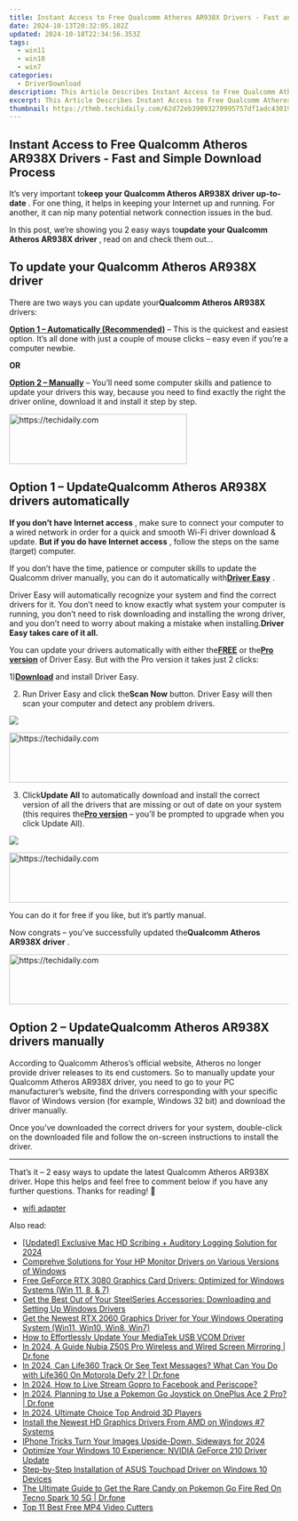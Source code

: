 ```yaml
---
title: Instant Access to Free Qualcomm Atheros AR938X Drivers - Fast and Simple Download Process
date: 2024-10-13T20:32:05.102Z
updated: 2024-10-18T22:34:56.353Z
tags:
  - win11
  - win10
  - win7
categories:
  - DriverDownload
description: This Article Describes Instant Access to Free Qualcomm Atheros AR938X Drivers - Fast and Simple Download Process
excerpt: This Article Describes Instant Access to Free Qualcomm Atheros AR938X Drivers - Fast and Simple Download Process
thumbnail: https://thmb.techidaily.com/62d72eb39093270995757df1adc43019ed0e362b73decee245e264928d768a5a.jpg
---
```


## Instant Access to Free Qualcomm Atheros AR938X Drivers - Fast and Simple Download Process

It’s very important to**keep your Qualcomm Atheros AR938X driver up-to-date** . For one thing, it helps in keeping your Internet up and running. For another, it can nip many potential network connection issues in the bud.

 In this post, we’re showing you 2 easy ways to**update your Qualcomm Atheros AR938X driver** , read on and check them out…

## To update your Qualcomm Atheros AR938X driver

 There are two ways you can update your**Qualcomm Atheros AR938X** drivers:

**[Option 1 – Automatically (Recommended)](https://tools.techidaily.com/drivereasy/download/)** [](https://tools.techidaily.com/drivereasy/download/) – This is the quickest and easiest option. It’s all done with just a couple of mouse clicks – easy even if you’re a computer newbie.

**OR**

**[Option 2 – Manually](https://tools.techidaily.com/drivereasy/download/)** [](https://tools.techidaily.com/drivereasy/download/) – You’ll need some computer skills and patience to update your drivers this way, because you need to find exactly the right the driver online, download it and install it step by step.

<!-- affiliate ads begin -->
<a href="https://25home.pxf.io/c/5597632/2148647/16836" target="_top" id="2148647">
  <img src="//a.impactradius-go.com/display-ad/16836-2148647" border="0" alt="https://techidaily.com" width="320" height="90"/>
</a>
<img height="0" width="0" src="https://25home.pxf.io/i/5597632/2148647/16836" style="position:absolute;visibility:hidden;" border="0" />
<!-- affiliate ads end -->

## Option 1 – Update**Qualcomm Atheros AR938X** drivers automatically

**If you don’t have Internet access** , make sure to connect your computer to a wired network in order for a quick and smooth Wi-Fi driver download & update. **But if you do have Internet access** , follow the steps on the same (target) computer.

 If you don’t have the time, patience or computer skills to update the Qualcomm driver manually, you can do it automatically with[**Driver Easy**](https://tools.techidaily.com/drivereasy/download/) .

 Driver Easy will automatically recognize your system and find the correct drivers for it. You don’t need to know exactly what system your computer is running, you don’t need to risk downloading and installing the wrong driver, and you don’t need to worry about making a mistake when installing.**Driver Easy takes care of it all.**

 You can update your drivers automatically with either the[**FREE**](https://tools.techidaily.com/drivereasy/download/) or the[**Pro version**](https://tools.techidaily.com/drivereasy/download/) of Driver Easy. But with the Pro version it takes just 2 clicks:

 1)[**Download**](https://tools.techidaily.com/drivereasy/download/) and install Driver Easy.

 2) Run Driver Easy and click the**Scan Now** button. Driver Easy will then scan your computer and detect any problem drivers.

![](https://images.drivereasy.com/wp-content/uploads/2019/05/image-1143.png)

<!-- affiliate ads begin -->
<a href="https://unicoeye.pxf.io/c/5597632/2148773/18498" target="_top" id="2148773">
  <img src="//a.impactradius-go.com/display-ad/18498-2148773" border="0" alt="https://techidaily.com" width="728" height="90"/>
</a>
<img height="0" width="0" src="https://unicoeye.pxf.io/i/5597632/2148773/18498" style="position:absolute;visibility:hidden;" border="0" />
<!-- affiliate ads end -->

 3) Click**Update All** to automatically download and install the correct version of all the drivers that are missing or out of date on your system (this requires the[**Pro version**](https://tools.techidaily.com/drivereasy/download/) – you’ll be prompted to upgrade when you click Update All).

![](https://images.drivereasy.com/wp-content/uploads/2019/05/image-1144.png)

<!-- affiliate ads begin -->
<a href="https://bluettieu.pxf.io/c/5597632/2141676/17091" target="_top" id="2141676">
  <img src="//a.impactradius-go.com/display-ad/17091-2141676" border="0" alt="https://techidaily.com" width="728" height="90"/>
</a>
<img height="0" width="0" src="https://bluettieu.pxf.io/i/5597632/2141676/17091" style="position:absolute;visibility:hidden;" border="0" />
<!-- affiliate ads end -->

 You can do it for free if you like, but it’s partly manual.

 Now congrats – you’ve successfully updated the**Qualcomm Atheros AR938X driver** .

<!-- affiliate ads begin -->
<a href="https://unicoeye.pxf.io/c/5597632/2134230/18498" target="_top" id="2134230">
  <img src="//a.impactradius-go.com/display-ad/18498-2134230" border="0" alt="https://techidaily.com" width="728" height="90"/>
</a>
<img height="0" width="0" src="https://unicoeye.pxf.io/i/5597632/2134230/18498" style="position:absolute;visibility:hidden;" border="0" />
<!-- affiliate ads end -->

## Option 2 – Update**Qualcomm Atheros AR938X** drivers manually

 According to Qualcomm Atheros’s official website, Atheros no longer provide driver releases to its end customers. So to manually update your Qualcomm Atheros AR938X driver, you need to go to your PC manufacturer’s website, find the drivers corresponding with your specific flavor of Windows version (for example, Windows 32 bit) and download the driver manually.

 Once you’ve downloaded the correct drivers for your system, double-click on the downloaded file and follow the on-screen instructions to install the driver.

---

 That’s it – 2 easy ways to update the latest Qualcomm Atheros AR938X driver. Hope this helps and feel free to comment below if you have any further questions. Thanks for reading! 🙂

* [wifi adapter](https://tools.techidaily.com/drivereasy/download/)

<ins class="adsbygoogle"
     style="display:block"
     data-ad-format="autorelaxed"
     data-ad-client="ca-pub-7571918770474297"
     data-ad-slot="1223367746"></ins>

<ins class="adsbygoogle"
     style="display:block"
     data-ad-client="ca-pub-7571918770474297"
     data-ad-slot="8358498916"
     data-ad-format="auto"
     data-full-width-responsive="true"></ins>

<span class="atpl-alsoreadstyle">Also read:</span>
<div><ul>
<li><a href="https://visual-screen-recording.techidaily.com/updated-exclusive-mac-hd-scribing-plus-auditory-logging-solution-for-2024/"><u>[Updated] Exclusive Mac HD Scribing + Auditory Logging Solution for 2024</u></a></li>
<li><a href="https://driver-download.techidaily.com/comprehve-solutions-for-your-hp-monitor-drivers-on-various-versions-of-windows/"><u>Comprehve Solutions for Your HP Monitor Drivers on Various Versions of Windows</u></a></li>
<li><a href="https://driver-download.techidaily.com/free-geforce-rtx-3080-graphics-card-drivers-optimized-for-windows-systems-win-11-8-and-7/"><u>Free GeForce RTX 3080 Graphics Card Drivers: Optimized for Windows Systems (Win 11, 8, & 7)</u></a></li>
<li><a href="https://driver-download.techidaily.com/get-the-best-out-of-your-steelseries-accessories-downloading-and-setting-up-windows-drivers/"><u>Get the Best Out of Your SteelSeries Accessories: Downloading and Setting Up Windows Drivers</u></a></li>
<li><a href="https://driver-download.techidaily.com/get-the-newest-rtx-2060-graphics-driver-for-your-windows-operating-system-win11-win10-win8-win7/"><u>Get the Newest RTX 2060 Graphics Driver for Your Windows Operating System (Win11, Win10, Win8, Win7)</u></a></li>
<li><a href="https://driver-download.techidaily.com/how-to-effortlessly-update-your-mediatek-usb-vcom-driver/"><u>How to Effortlessly Update Your MediaTek USB VCOM Driver</u></a></li>
<li><a href="https://screen-mirror.techidaily.com/in-2024-a-guide-nubia-z50s-pro-wireless-and-wired-screen-mirroring-drfone-by-drfone-android/"><u>In 2024, A Guide Nubia Z50S Pro Wireless and Wired Screen Mirroring | Dr.fone</u></a></li>
<li><a href="https://change-location.techidaily.com/in-2024-can-life360-track-or-see-text-messages-what-can-you-do-with-life360-on-motorola-defy-2-drfone-by-drfone-virtual-android/"><u>In 2024, Can Life360 Track Or See Text Messages? What Can You Do with Life360 On Motorola Defy 2? | Dr.fone</u></a></li>
<li><a href="https://facebook-video-content.techidaily.com/in-2024-how-to-live-stream-gopro-to-facebook-and-periscope/"><u>In 2024, How to Live Stream Gopro to Facebook and Periscope?</u></a></li>
<li><a href="https://android-pokemon-go.techidaily.com/in-2024-planning-to-use-a-pokemon-go-joystick-on-oneplus-ace-2-pro-drfone-by-drfone-virtual-android/"><u>In 2024, Planning to Use a Pokemon Go Joystick on OnePlus Ace 2 Pro? | Dr.fone</u></a></li>
<li><a href="https://some-guidance.techidaily.com/in-2024-ultimate-choice-top-android-3d-players/"><u>In 2024, Ultimate Choice Top Android 3D Players</u></a></li>
<li><a href="https://driver-download.techidaily.com/install-the-newest-hd-graphics-drivers-from-amd-on-windows-7-systems/"><u>Install the Newest HD Graphics Drivers From AMD on Windows #7 Systems</u></a></li>
<li><a href="https://extra-guidance.techidaily.com/iphone-tricks-turn-your-images-upside-down-sideways-for-2024/"><u>IPhone Tricks Turn Your Images Upside-Down, Sideways for 2024</u></a></li>
<li><a href="https://driver-download.techidaily.com/optimize-your-windows-10-experience-nvidia-geforce-210-driver-update/"><u>Optimize Your Windows 10 Experience: NVIDIA GeForce 210 Driver Update</u></a></li>
<li><a href="https://driver-download.techidaily.com/step-by-step-installation-of-asus-touchpad-driver-on-windows-10-devices/"><u>Step-by-Step Installation of ASUS Touchpad Driver on Windows 10 Devices</u></a></li>
<li><a href="https://android-pokemon-go.techidaily.com/the-ultimate-guide-to-get-the-rare-candy-on-pokemon-go-fire-red-on-tecno-spark-10-5g-drfone-by-drfone-virtual-android/"><u>The Ultimate Guide to Get the Rare Candy on Pokemon Go Fire Red On Tecno Spark 10 5G | Dr.fone</u></a></li>
<li><a href="https://ai-vdieo-software.techidaily.com/top-11-best-free-mp4-video-cutters/"><u>Top 11 Best Free MP4 Video Cutters</u></a></li>
</ul></div>


